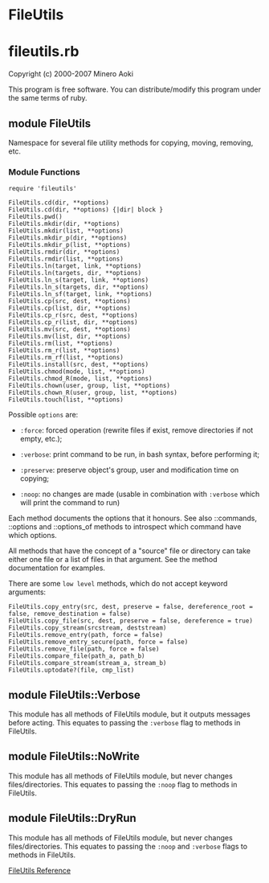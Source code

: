 # FileUtils

# fileutils.rb

Copyright (c) 2000-2007 Minero Aoki

This program is free software. You can distribute/modify this program under
the same terms of ruby.

## module FileUtils

Namespace for several file utility methods for copying, moving, removing, etc.

### Module Functions

    require 'fileutils'

    FileUtils.cd(dir, **options)
    FileUtils.cd(dir, **options) {|dir| block }
    FileUtils.pwd()
    FileUtils.mkdir(dir, **options)
    FileUtils.mkdir(list, **options)
    FileUtils.mkdir_p(dir, **options)
    FileUtils.mkdir_p(list, **options)
    FileUtils.rmdir(dir, **options)
    FileUtils.rmdir(list, **options)
    FileUtils.ln(target, link, **options)
    FileUtils.ln(targets, dir, **options)
    FileUtils.ln_s(target, link, **options)
    FileUtils.ln_s(targets, dir, **options)
    FileUtils.ln_sf(target, link, **options)
    FileUtils.cp(src, dest, **options)
    FileUtils.cp(list, dir, **options)
    FileUtils.cp_r(src, dest, **options)
    FileUtils.cp_r(list, dir, **options)
    FileUtils.mv(src, dest, **options)
    FileUtils.mv(list, dir, **options)
    FileUtils.rm(list, **options)
    FileUtils.rm_r(list, **options)
    FileUtils.rm_rf(list, **options)
    FileUtils.install(src, dest, **options)
    FileUtils.chmod(mode, list, **options)
    FileUtils.chmod_R(mode, list, **options)
    FileUtils.chown(user, group, list, **options)
    FileUtils.chown_R(user, group, list, **options)
    FileUtils.touch(list, **options)

Possible `options` are:

* `:force`: forced operation (rewrite files if exist, remove directories if not empty,
    etc.);

* `:verbose`: print command to be run, in bash syntax, before performing it;
* `:preserve`: preserve object's group, user and modification time on copying;
* `:noop`: no changes are made (usable in combination with `:verbose` which will
    print the command to run)


Each method documents the options that it honours. See also ::commands,
::options and ::options_of methods to introspect which command have which
options.

All methods that have the concept of a "source" file or directory can take
either one file or a list of files in that argument.  See the method
documentation for examples.

There are some `low level` methods, which do not accept keyword arguments:

    FileUtils.copy_entry(src, dest, preserve = false, dereference_root = false, remove_destination = false)
    FileUtils.copy_file(src, dest, preserve = false, dereference = true)
    FileUtils.copy_stream(srcstream, deststream)
    FileUtils.remove_entry(path, force = false)
    FileUtils.remove_entry_secure(path, force = false)
    FileUtils.remove_file(path, force = false)
    FileUtils.compare_file(path_a, path_b)
    FileUtils.compare_stream(stream_a, stream_b)
    FileUtils.uptodate?(file, cmp_list)

## module FileUtils::Verbose

This module has all methods of FileUtils module, but it outputs messages
before acting.  This equates to passing the `:verbose` flag to methods in
FileUtils.

## module FileUtils::NoWrite

This module has all methods of FileUtils module, but never changes
files/directories.  This equates to passing the `:noop` flag to methods in
FileUtils.

## module FileUtils::DryRun

This module has all methods of FileUtils module, but never changes
files/directories.  This equates to passing the `:noop` and `:verbose` flags
to methods in FileUtils.

[FileUtils Reference](https://ruby-doc.org/stdlib-2.7.0/libdoc/fileutils/rdoc/FileUtils.html)